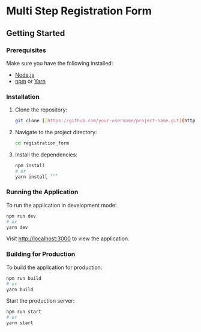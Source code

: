 # Multi Step Registration Form

## Getting Started

### Prerequisites

Make sure you have the following installed:

- [Node.js](https://nodejs.org/)
- [npm](https://www.npmjs.com/) or [Yarn](https://yarnpkg.com/)

### Installation

1. Clone the repository:

   ```bash
   git clone [[https://github.com/your-username/project-name.git](https://github.com/RummanSadiq/registration_form.git)](https://github.com/RummanSadiq/registration_form.git)
   ```

2. Navigate to the project directory:

   ``` bash
   cd registration_form
   ```

3. Install the dependencies:

   ```bash
   npm install
   # or
   yarn install ```

### Running the Application

To run the application in development mode:

```bash
npm run dev
# or
yarn dev
```

Visit [http://localhost:3000](http://localhost:3000) to view the application.

### Building for Production

To build the application for production:

```bash
npm run build
# or
yarn build
```

Start the production server:

```bash
npm run start
# or
yarn start
```